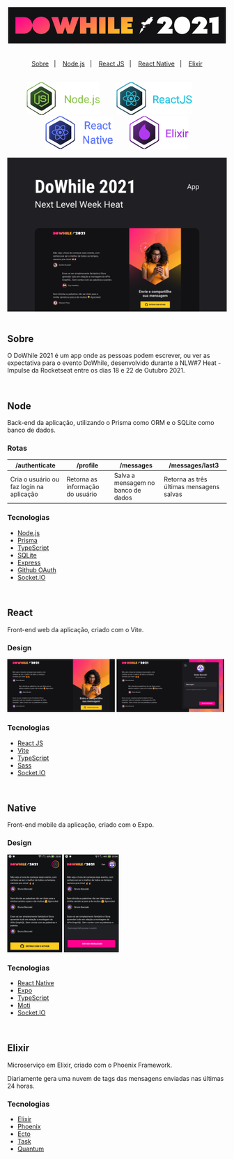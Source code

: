 <div align="center">
  <img src=".github/logo.png" alt="Logo DoWhile 2021" />
</div>

<br/>
<br/>

<div align="center">
  <a href="#sobre">Sobre</a>&nbsp;&nbsp;&nbsp;|&nbsp;&nbsp;&nbsp;
  <a href="#node">Node.js</a>&nbsp;&nbsp;&nbsp;|&nbsp;&nbsp;&nbsp;
  <a href="#react">React JS</a>&nbsp;&nbsp;&nbsp;|&nbsp;&nbsp;&nbsp;
  <a href="#native">React Native</a>&nbsp;&nbsp;&nbsp;|&nbsp;&nbsp;&nbsp;
  <a href="#elixir">Elixir</a>
</div>

<br/>
<br/>

<div align="center">
  <img src=".github/node.png" alt="Logo Node.js" height="75px" />
  &nbsp;&nbsp;&nbsp;&nbsp;&nbsp;&nbsp;&nbsp;&nbsp; 
  <img src=".github/react.png" alt="Logo React JS" height="75px" />
  &nbsp;&nbsp;&nbsp;&nbsp;&nbsp;&nbsp;&nbsp;&nbsp; 
  <img src=".github/native.png" alt="Logo React Native" height="75px" />
  &nbsp;&nbsp;&nbsp;&nbsp;&nbsp;&nbsp;&nbsp;&nbsp; 
  <img src=".github/elixir.png" alt="Logo Elixir" height="75px" />
</div>

<br/>

<div align="center">
  <img src=".github/capa.png" alt="Capa DoWhile 2021"/>
</div>

<br/>

## Sobre
O DoWhile 2021 é um app onde as pessoas podem escrever, ou ver as expectativa para o evento DoWhile, desenvolvido durante a NLW#7 Heat - Impulse da Rocketseat entre os dias 18 e 22 de Outubro 2021. 

<br/>

## Node
Back-end da aplicação, utilizando o Prisma como ORM e o SQLite como banco de dados.

### Rotas
/authenticate                            | /profile                         | /messages                          | /messages/last3
---------------------------------------- | -------------------------------- | ---------------------------------- | ----------------------------------------
Cria o usuário ou faz login na aplicação | Retorna as informação do usuário | Salva a mensagem no banco de dados | Retorna as três últimas mensagens salvas
                           

### Tecnologias
* [Node.js](https://nodejs.org/en/)
* [Prisma](https://www.prisma.io)
* [TypeScript](https://www.typescriptlang.org)
* [SQLite](https://www.sqlite.org)
* [Express](https://expressjs.com)
* [Github OAuth](https://docs.github.com/en/developers/apps/building-oauth-apps/authorizing-oauth-apps)
* [Socket.IO](https://socket.io)

<br/>

## React
Front-end web da aplicação, criado com o Vite.

### Design
<div>
  <img src=".github/react_home.png" alt="React Home" width="49%" />
  <img src=".github/react_homeLogin.png" alt="React Home Login" width="49%" />
</div>
  
### Tecnologias
* [React JS](https://reactjs.org)
* [Vite](https://vitejs.dev)
* [TypeScript](https://www.typescriptlang.orgs)
* [Sass](https://sass-lang.com)
* [Socket.IO](https://socket.io)

<br/>

## Native
Front-end mobile da aplicação, criado com o Expo.

### Design
<div>
  <img src=".github/native_home.png" alt="React Home" width="25%" />
  <img src=".github/native_homeLogin.png" alt="React Home Login" width="25%" />
</div>
  
### Tecnologias
* [React Native](https://reactnative.dev)
* [Expo](https://expo.dev)
* [TypeScript](https://www.typescriptlang.org)
* [Moti](https://moti.fyi)
* [Socket.IO](https://socket.io)

<br/>

## Elixir
Microserviço em Elixir, criado com o Phoenix Framework.

Diariamente gera uma nuvem de tags das mensagens enviadas nas últimas 24 horas.

### Tecnologias
* [Elixir](https://elixir-lang.org)
* [Phoenix](https://www.phoenixframework.org)
* [Ecto](https://hexdocs.pm/ecto/Ecto.html)
* [Task](https://hexdocs.pm/elixir/1.12/Task.html)
* [Quantum](https://github.com/quantum-elixir/quantum-core)
